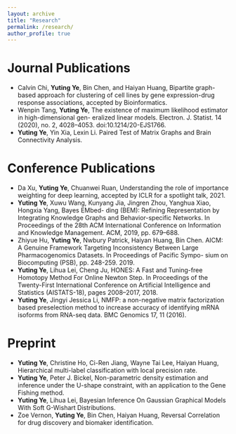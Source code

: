 ```yaml
---
layout: archive
title: "Research"
permalink: /research/
author_profile: true
---
```



# Journal Publications
- Calvin Chi, **Yuting Ye**, Bin Chen, and Haiyan Huang, Bipartite graph-based approach for clustering of cell lines by gene expression-drug response associations, accepted by Bioinformatics.
- Wenpin Tang, **Yuting Ye**, The existence of maximum likelihood estimator in high-dimensional gen- eralized linear models. Electron. J. Statist. 14 (2020), no. 2, 4028–4053. doi:10.1214/20-EJS1766.
- **Yuting Ye**, Yin Xia, Lexin Li. Paired Test of Matrix Graphs and Brain Connectivity Analysis.


# Conference Publications
- Da Xu, **Yuting Ye**, Chuanwei Ruan, Understanding the role of importance weighting for deep learning, accepted by ICLR for a spotlight talk, 2021.
- **Yuting Ye**, Xuwu Wang, Kunyang Jia, Jingren Zhou, Yanghua Xiao, Hongxia Yang, Bayes EMbed- ding (BEM): Refining Representation by Integrating Knowledge Graphs and Behavior-specific Networks. In Proceedings of the 28th ACM International Conference on Information and Knowledge Management. ACM, 2019, pp. 679–688.
- Zhiyue Hu, **Yuting Ye**, Nwbury Patrick, Haiyan Huang, Bin Chen. AICM: A Genuine Framework Targeting Inconsistency Between Large Pharmacogenomics Datasets. In Proceedings of Pacific Sympo- sium on Biocomputing (PSB), pp. 248-259. 2019.
- **Yuting Ye**, Lihua Lei, Cheng Ju, HONES: A Fast and Tuning-free Homotopy Method For Online Newton Step. In Proceedings of the Twenty-First International Conference on Artificial Intelligence and Statistics (AISTATS-18), pages 2008–2017, 2018.
- **Yuting Ye**, Jingyi Jessica Li, NMFP: a non-negative matrix factorization based preselection method to increase accuracy of identifying mRNA isoforms from RNA-seq data. BMC Genomics 17, 11 (2016).

# Preprint
- **Yuting Ye**, Christine Ho, Ci-Ren Jiang, Wayne Tai Lee, Haiyan Huang, Hierarchical multi-label classification with local precision rate.
- **Yuting Ye**, Peter J. Bickel, Non-parametric density estimation and inference under the U-shape constraint, with an application to the Gene Fishing method.
- **Yuting Ye**, Lihua Lei, Bayesian Inference On Gaussian Graphical Models With Soft G-Wishart Distributions.
- Zoe Vernon, **Yuting Ye**, Bin Chen, Haiyan Huang, Reversal Correlation for drug discovery and biomaker identification.

